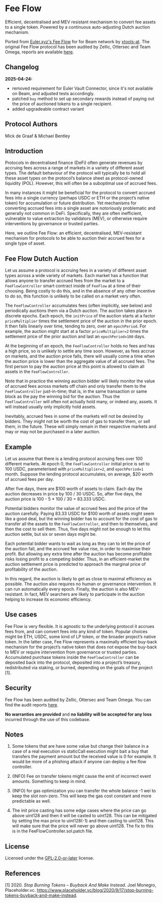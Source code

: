 # Fee Flow

Efficient, decentralised and MEV resistant mechanism to convert fee assets to a single token. Powered by a continuous auto-adjusting Dutch auction mechanism.

Ported from [Euler.xyz's Fee Flow](https://github.com/euler-xyz/fee-flow) for for Beam network by [xtools-at](https://github.com/xtools-at). The original Fee Flow protocol has been audited by Zellic, Ottersec and Team Omega, reports are available [here](https://github.com/euler-xyz/fee-flow/tree/main/audits).

## Changelog

**2025-04-24:**

- removed requirement for Euler Vault Connector, since it's not available on Beam, and adjusted tests accordingly.
- patched `buy` method to set up secondary rewards instead of paying out the price of auctioned tokens to a single recipient.
- added upgradeable contract variant

## Protocol Authors

Mick de Graaf & Michael Bentley

## Introduction

Protocols in decentralised finance (DeFi) often generate revenues by accruing fees across a range of markets in a variety of different asset types. The default behaviour of the protocol will typically be to hold all these asset types on the protocol’s balance sheet as protocol-owned liquidity (POL). However, this will often be a suboptimal use of accrued fees.

In many instances it might be beneficial for the protocol to convert accrued fees into a single currency (perhaps USDC or ETH or the project’s native token) for accumulation or future distribution. Yet mechanisms for converting accrued fees into a single asset are notoriously problematic and generally not common in DeFi. Specifically, they are often inefficient, vulnerable to value extraction by validators (MEV), or otherwise require interventions by governance or trusted parties.

Here, we outline Fee Flow: an efficient, decentralised, MEV-resistant mechanism for protocols to be able to auction their accrued fees for a single type of asset.

## Fee Flow Dutch Auction

Let us assume a protocol is accruing fees in a variety of different asset types across a wide variety of markets. Each market has a function that allows anyone to transfer accrued fees from the market to a `FeeFlowController` smart contract inside of `FeeFlow` at a time of their choosing. Being costly to do this, and in the absence of any other incentive to do so, this function is unlikely to be called on a market very often.

The `FeeFlowController` accumulates fees (often implicitly, see below) and periodically auctions them via a Dutch auction. The auction takes place in discrete epochs. Each epoch, the `initPrice` of the auction starts at a factor `priceMultiplier` times the settlement price of the auction in the prior epoch. It then falls linearly over time, tending to zero, over an `epochPeriod`. For example, the auction might start at a factor `priceMultiplier=2` times the settlement price of the prior auction and last an `epochPeriod=100` days.

At the beginning of an epoch, the `FeeFlowController` holds no fees and has a high price, so is unlikely to settle any time soon. However, as fees accrue on markets, and the auction price falls, there will usually come a time when the auction price is lower than the aggregate value of all accrued fees. The first person to pay the auction price at this point is allowed to claim all assets in the `FeeFlowController`.

Note that in practice the winning auction bidder will likely monitor the value of accrued fees across markets off chain and only transfer them to the `FeeFlowController` just-in-time; that is, in the same transaction or same block as the pay the winning bid for the auction. Thus the `FeeFlowController` will often not actually hold many, or indeed any, assets. It will instead usually only implicitly hold assets.

Inevitably, accrued fees in some of the markets will not be desired by bidders. They might not be worth the cost of gas to transfer them, or sell them, in the future. These will simply remain in their respective markets and may or may not be purchased in a later auction.

## Example

Let us assume that there is a lending protocol accruing fees over 100 different markets. At epoch 0, the `FeeFlowController` initial price is set to 100 USDC, parameterised with `priceMultiplier=2`, and `epochPeriod=1` month. Suppose the lending protocol accumulates, on average, $20 worth of accrued fees per day.

After five days, there are $100 worth of assets to claim. Each day the auction decreases in price by 100 / 30 USDC. So, after five days, the auction price is 100 - 5 \* 100 / 30 = 83.333 USDC.

Potential bidders monitor the value of accrued fees and the price of the auction carefully. Paying 83.33 USDC for $100 worth of assets might seem like a good deal, but the winning bidder has to account for the cost of gas to transfer all the assets to the `FeeFlowController`, and then to themselves, and then the cost to sell them. Thus, five days might not be enough to let this auction settle, but six or seven days might be.

Each potential bidder wants to wait as long as they can to let the price of the auction fall, and the accrued fee value rise, in order to maximise their profit. But allowing any extra time after the auction has become profitable risks losing profit to a competing bidder. Thus, in an efficient-market the auction settlement price is predicted to approach the marginal price of profitability of the auction.

In this regard, the auction is likely to get as close to maximal efficiency as possible. The auction also requires no human or governance intervention. It can run automatically every epoch. Finally, the auction is also MEV-resistant. In fact, MEV searchers are likely to participate in the auction helping to increase its economic efficiency.

## Use cases

Fee Flow is very flexible. It is agnostic to the underlying protocol it accrues fees from, and can convert fees into any kind of token. Popular choices might be ETH, USDC, some kind of LP token, or the broader project’s native token. In the latter case, Fee Flow represents a maximally efficient buy-back mechanism for the project’s native token that does not expose the buy-back to MEV or require intervention from governance or trusted parties. Accumulated purchase tokens inside the `FeeFlowController` can be deposited back into the protocol, deposited into a project’s treasury, redistributed via staking, or burned, depending on the goals of the project [1].

## Security

Fee Flow has been audited by Zellic, Ottersec and Team Omega. You can find the audit reports [here](https://github.com/euler-xyz/fee-flow/tree/main/audits).

**No warranties are provided** and **no liability will be accepted for any loss** incurred through the use of this codebase.

## Notes

1. Some tokens that are have some value but change their balance in a case of a real execution vs staticCall execution might bait a buy that transfers the payment amount but the received value is 0 for example. It would be more of a phishing attack if anyone can deploy a fee flow controller.

2. (INFO) Fee on transfer tokens might cause the emit of incorrect event amounts. Something to keep in mind.

3. (INFO) for gas optimization you can transfer the whole balance -1 wei to keep the slot non-zero. This will keep the gas cost constant and more predictable as well.

4. The init price casting has some edge cases where the price can go above uint128 and then it will be casted to uint128. This can be mitigated by setting the max price to uint128(-1) and then casting to uint128. This will make sure that the price will never go above uint128. The fix to this is in the FeeFlowController.sol.patch file.

## License

Licensed under the [GPL-2.0-or-later](https://github.com/euler-xyz/fee-flow/blob/main/LICENSE) license.

## References

[1] 2020. _Stop Burning Tokens – Buyback And Make Instead_. Joel Monegro, Placeholder.vc. https://www.placeholder.vc/blog/2020/9/17/stop-burning-tokens-buyback-and-make-instead.
